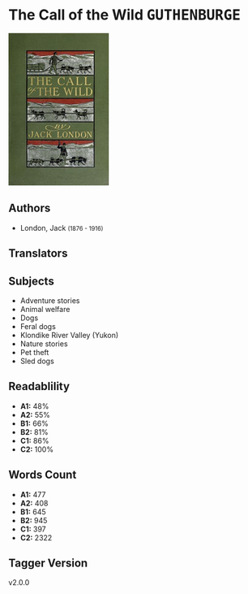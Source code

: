# The Call of the Wild <kbd>GUTHENBURGE</kbd>

![](./cover.medium.jpg "")

## Authors


 - London, Jack <small>(1876 - 1916)</small>

## Translators



## Subjects


 - Adventure stories
 - Animal welfare
 - Dogs
 - Feral dogs
 - Klondike River Valley (Yukon)
 - Nature stories
 - Pet theft
 - Sled dogs

## Readablility


 - **A1:** 48%
 - **A2:** 55%
 - **B1:** 66%
 - **B2:** 81%
 - **C1:** 86%
 - **C2:** 100%

## Words Count


 - **A1:** 477
 - **A2:** 408
 - **B1:** 645
 - **B2:** 945
 - **C1:** 397
 - **C2:** 2322

## Tagger Version


v2.0.0
